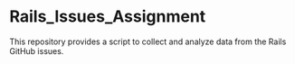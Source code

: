 # Rails_Issues_Assignment
This repository provides a script to collect and analyze data from the Rails GitHub issues.
